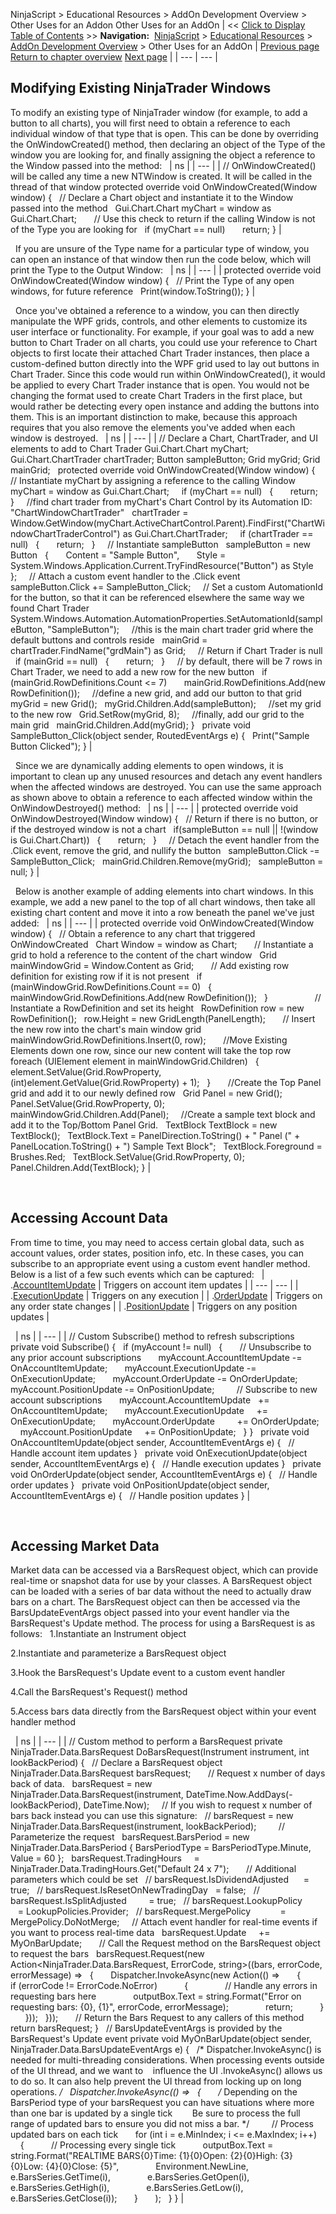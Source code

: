 ﻿
NinjaScript > Educational Resources > AddOn Development Overview > Other Uses for an Addon
Other Uses for an AddOn
| << [Click to Display Table of Contents](other_uses_for_an_addon.md) >> **Navigation:**     [NinjaScript](ninjascript.md) > [Educational Resources](educational_resources.md) > [AddOn Development Overview](addon_development_overview.md) > Other Uses for an AddOn | [Previous page](creating_your_own_addon_window.md) [Return to chapter overview](addon_development_overview.md) [Next page](c_method_functions_reference.md) |
| --- | --- |
## Modifying Existing NinjaTrader Windows
To modify an existing type of NinjaTrader window (for example, to add a button to all charts), you will first need to obtain a reference to each individual window of that type that is open. This can be done by overriding the OnWindowCreated() method, then declaring an object of the Type of the window you are looking for, and finally assigning the object a reference to the Window passed into the method:
 
| ns |
| --- |
| // OnWindowCreated() will be called any time a new NTWindow is created. It will be called in the thread of that window protected override void OnWindowCreated(Window window) {    // Declare a Chart object and instantiate it to the Window passed into the method    Gui.Chart.Chart myChart = window as Gui.Chart.Chart;         // Use this check to return if the calling Window is not of the Type you are looking for    if (myChart == null)        return; } |

 
If you are unsure of the Type name for a particular type of window, you can open an instance of that window then run the code below, which will print the Type to the Output Window:
 
| ns |
| --- |
| protected override void OnWindowCreated(Window window) {    // Print the Type of any open windows, for future reference    Print(window.ToString()); } |

 
Once you've obtained a reference to a window, you can then directly manipulate the WPF grids, controls, and other elements to customize its user interface or functionality. For example, if your goal was to add a new button to Chart Trader on all charts, you could use your reference to Chart objects to first locate their attached Chart Trader instances, then place a custom-defined button directly into the WPF grid used to lay out buttons in Chart Trader. Since this code would run within OnWindowCreated(), it would be applied to every Chart Trader instance that is open. You would not be changing the format used to create Chart Traders in the first place, but would rather be detecting every open instance and adding the buttons into them. This is an important distinction to make, because this approach requires that you also remove the elements you've added when each window is destroyed.
 
| ns |
| --- |
| // Declare a Chart, ChartTrader, and UI elements to add to Chart Trader Gui.Chart.Chart myChart; Gui.Chart.ChartTrader chartTrader; Button sampleButton; Grid myGrid; Grid mainGrid;   protected override void OnWindowCreated(Window window) {    // Instantiate myChart by assigning a reference to the calling Window    myChart = window as Gui.Chart.Chart;      if (myChart == null)    {        return;    }      //find chart trader from myChart's Chart Control by its Automation ID: "ChartWindowChartTrader"    chartTrader = Window.GetWindow(myChart.ActiveChartControl.Parent).FindFirst("ChartWindowChartTraderControl") as Gui.Chart.ChartTrader;      if (chartTrader == null)    {        return;    }      // Instantiate sampleButton    sampleButton = new Button    {        Content = "Sample Button",        Style = System.Windows.Application.Current.TryFindResource("Button") as Style    };      // Attach a custom event handler to the .Click event    sampleButton.Click += SampleButton_Click;      // Set a custom AutomationId for the button, so that it can be referenced elsewhere the same way we found Chart Trader    System.Windows.Automation.AutomationProperties.SetAutomationId(sampleButton, "SampleButton");      //this is the main chart trader grid where the default buttons and controls reside    mainGrid = chartTrader.FindName("grdMain") as Grid;      // Return if Chart Trader is null    if (mainGrid == null)    {        return;    }      // by default, there will be 7 rows in Chart Trader, we need to add a new row for the new button    if (mainGrid.RowDefinitions.Count <= 7)        mainGrid.RowDefinitions.Add(new RowDefinition());      //define a new grid, and add our button to that grid    myGrid = new Grid();    myGrid.Children.Add(sampleButton);      //set my grid to the new row     Grid.SetRow(myGrid, 8);      //finally, add our grid to the main grid    mainGrid.Children.Add(myGrid); }   private void SampleButton_Click(object sender, RoutedEventArgs e) {    Print("Sample Button Clicked"); } |

 
Since we are dynamically adding elements to open windows, it is important to clean up any unused resources and detach any event handlers when the affected windows are destroyed. You can use the same approach as shown above to obtain a reference to each affected window within the OnWindowDestroyed() method:
 
| ns |
| --- |
| protected override void OnWindowDestroyed(Window window) {    // Return if there is no button, or if the destroyed window is not a chart    if(sampleButton == null || !(window is Gui.Chart.Chart))    {        return;    }      // Detach the event handler from the .Click event, remove the grid, and nullify the button    sampleButton.Click -= SampleButton_Click;    mainGrid.Children.Remove(myGrid);    sampleButton = null; } |

 
Below is another example of adding elements into chart windows. In this example, we add a new panel to the top of all chart windows, then take all existing chart content and move it into a row beneath the panel we've just added:
 
| ns |
| --- |
| protected override void OnWindowCreated(Window window) {    // Obtain a reference to any chart that triggered OnWindowCreated    Chart Window = window as Chart;         // Instantiate a grid to hold a reference to the content of the chart window    Grid mainWindowGrid = Window.Content as Grid;         // Add existing row definition for existing row if it is not present    if (mainWindowGrid.RowDefinitions.Count == 0)    {        mainWindowGrid.RowDefinitions.Add(new RowDefinition());    }                     // Instantiate a RowDefinition and set its height    RowDefinition row = new RowDefinition();    row.Height = new GridLength(PanelLength);         // Insert the new row into the chart's main window grid    mainWindowGrid.RowDefinitions.Insert(0, row);         //Move Existing Elements down one row, since our new content will take the top row    foreach (UIElement element in mainWindowGrid.Children)    {        element.SetValue(Grid.RowProperty, (int)element.GetValue(Grid.RowProperty) + 1);    }         //Create the Top Panel grid and add it to our newly defined row    Grid Panel = new Grid();    Panel.SetValue(Grid.RowProperty, 0);    mainWindowGrid.Children.Add(Panel);      //Create a sample text block and add it to the Top/Bottom Panel Grid.    TextBlock TextBlock = new TextBlock();    TextBlock.Text = PanelDirection.ToString() + " Panel (" + PanelLocation.ToString() + ") Sample Text Block";    TextBlock.Foreground = Brushes.Red;    TextBlock.SetValue(Grid.RowProperty, 0);    Panel.Children.Add(TextBlock); } |

 
## Accessing Account Data
From time to time, you may need to access certain global data, such as account values, order states, position info, etc. In these cases, you can subscribe to an appropriate event using a custom event handler method. Below is a list of a few such events which can be captured:
 
| <Account>.[AccountItemUpdate](accountitemupdate.md) | Triggers on account item updates |
| --- | --- |
| <Account>.[ExecutionUpdate](executionupdate.md) | Triggers on any execution |
| <Account>.[OrderUpdate](orderupdate.md) | Triggers on any order state changes |
| <Account>.[PositionUpdate](positionupdate.md) | Triggers on any position updates |

 
| ns |
| --- |
| // Custom Subscribe() method to refresh subscriptions private void Subscribe() {    if (myAccount != null)    {        // Unsubscribe to any prior account subscriptions        myAccount.AccountItemUpdate -= OnAccountItemUpdate;        myAccount.ExecutionUpdate -= OnExecutionUpdate;        myAccount.OrderUpdate -= OnOrderUpdate;        myAccount.PositionUpdate -= OnPositionUpdate;          // Subscribe to new account subscriptions        myAccount.AccountItemUpdate   += OnAccountItemUpdate;        myAccount.ExecutionUpdate     += OnExecutionUpdate;        myAccount.OrderUpdate         += OnOrderUpdate;        myAccount.PositionUpdate     += OnPositionUpdate;    } }   private void OnAccountItemUpdate(object sender, AccountItemEventArgs e) {    // Handle account item updates }   private void OnExecutionUpdate(object sender, AccountItemEventArgs e) {    // Handle execution updates }   private void OnOrderUpdate(object sender, AccountItemEventArgs e) {    // Handle order updates }   private void OnPositionUpdate(object sender, AccountItemEventArgs e) {    // Handle position updates } |

 
## Accessing Market Data
Market data can be accessed via a BarsRequest object, which can provide real-time or snapshot data for use by your classes. A BarsRequest object can be loaded with a series of bar data without the need to actually draw bars on a chart. The BarsRequest object can then be accessed via the BarsUpdateEventArgs object passed into your event handler via the BarsRequest's Update method. The process for using a BarsRequest is as follows:
 
1.Instantiate an Instrument object

2.Instantiate and parameterize a BarsRequest object

3.Hook the BarsRequest's Update event to a custom event handler 

4.Call the BarsRequest's Request() method

5.Access bars data directly from the BarsRequest object within your event handler method

 
| ns |
| --- |
| // Custom method to perform a BarsRequest private NinjaTrader.Data.BarsRequest DoBarsRequest(Instrument instrument, int lookBackPeriod) {    // Declare a BarsRequest object    NinjaTrader.Data.BarsRequest barsRequest;         // Request x number of days back of data.    barsRequest = new NinjaTrader.Data.BarsRequest(instrument, DateTime.Now.AddDays(-lookBackPeriod), DateTime.Now);      // If you wish to request x number of bars back instead you can use this signature:    // barsRequest = new NinjaTrader.Data.BarsRequest(instrument, lookBackPeriod);           // Parameterize the request    barsRequest.BarsPeriod = new NinjaTrader.Data.BarsPeriod { BarsPeriodType = BarsPeriodType.Minute, Value = 60 };    barsRequest.TradingHours     = NinjaTrader.Data.TradingHours.Get("Default 24 x 7");         // Additional parameters which could be set    // barsRequest.IsDividendAdjusted      = true;    // barsRequest.IsResetOnNewTradingDay   = false;    // barsRequest.IsSplitAdjusted         = true;    // barsRequest.LookupPolicy            = LookupPolicies.Provider;    // barsRequest.MergePolicy            = MergePolicy.DoNotMerge;      // Attach event handler for real-time events if you want to process real-time data    barsRequest.Update     += MyOnBarUpdate;         // Call the Request method on the BarsRequest object to request the bars    barsRequest.Request(new Action<NinjaTrader.Data.BarsRequest, ErrorCode, string>((bars, errorCode, errorMessage) =>    {        Dispatcher.InvokeAsync(new Action(() =>        {            if (errorCode != ErrorCode.NoError)            {                // Handle any errors in requesting bars here                outputBox.Text = string.Format("Error on requesting bars: {0}, {1}", errorCode, errorMessage);                return;            }        }));    }));         // Return the Bars Request to any callers of this method    return barsRequest; }   // BarsUpdateEventArgs is provided by the BarsRequest's Update event private void MyOnBarUpdate(object sender, NinjaTrader.Data.BarsUpdateEventArgs e) {    /* Dispatcher.InvokeAsync() is needed for multi-threading considerations. When processing events outside of the UI thread, and we want to     influence the UI .InvokeAsync() allows us to do so. It can also help prevent the UI thread from locking up on long operations. */    Dispatcher.InvokeAsync(() =>    {        /* Depending on the BarsPeriod type of your barsRequest you can have situations where more than one bar is updated by a single tick         Be sure to process the full range of updated bars to ensure you did not miss a bar. */          // Process updated bars on each tick        for (int i = e.MinIndex; i <= e.MaxIndex; i++)        {            // Processing every single tick            outputBox.Text = string.Format("REALTIME BARS{0}Time: {1}{0}Open: {2}{0}High: {3}{0}Low: {4}{0}Close: {5}",                Environment.NewLine,                e.BarsSeries.GetTime(i),                e.BarsSeries.GetOpen(i),                e.BarsSeries.GetHigh(i),                e.BarsSeries.GetLow(i),                e.BarsSeries.GetClose(i));        }        );    } } |
